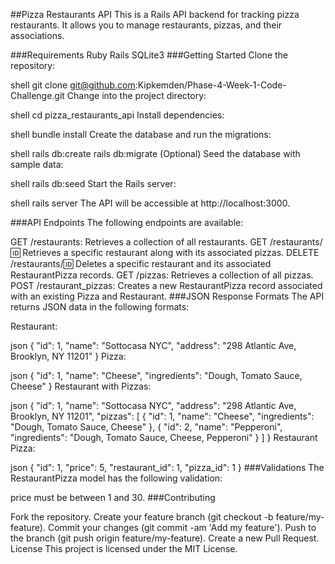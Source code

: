 ##Pizza Restaurants API
This is a Rails API backend for tracking pizza restaurants. It allows you to manage restaurants, pizzas, and their associations.

###Requirements
Ruby 
Rails 
SQLite3
###Getting Started
Clone the repository:

shell
git clone git@github.com:Kipkemden/Phase-4-Week-1-Code-Challenge.git
Change into the project directory:

shell
cd pizza_restaurants_api
Install dependencies:

shell
bundle install
Create the database and run the migrations:

shell
rails db:create
rails db:migrate
(Optional) Seed the database with sample data:

shell
rails db:seed
Start the Rails server:

shell
rails server
The API will be accessible at http://localhost:3000.

###API Endpoints
The following endpoints are available:

GET /restaurants: Retrieves a collection of all restaurants.
GET /restaurants/:id: Retrieves a specific restaurant along with its associated pizzas.
DELETE /restaurants/:id: Deletes a specific restaurant and its associated RestaurantPizza records.
GET /pizzas: Retrieves a collection of all pizzas.
POST /restaurant_pizzas: Creates a new RestaurantPizza record associated with an existing Pizza and Restaurant.
###JSON Response Formats
The API returns JSON data in the following formats:

Restaurant:

json
{
  "id": 1,
  "name": "Sottocasa NYC",
  "address": "298 Atlantic Ave, Brooklyn, NY 11201"
}
Pizza:

json
{
  "id": 1,
  "name": "Cheese",
  "ingredients": "Dough, Tomato Sauce, Cheese"
}
Restaurant with Pizzas:

json
{
  "id": 1,
  "name": "Sottocasa NYC",
  "address": "298 Atlantic Ave, Brooklyn, NY 11201",
  "pizzas": [
    {
      "id": 1,
      "name": "Cheese",
      "ingredients": "Dough, Tomato Sauce, Cheese"
    },
    {
      "id": 2,
      "name": "Pepperoni",
      "ingredients": "Dough, Tomato Sauce, Cheese, Pepperoni"
    }
  ]
}
Restaurant Pizza:

json
{
  "id": 1,
  "price": 5,
  "restaurant_id": 1,
  "pizza_id": 1
}
###Validations
The RestaurantPizza model has the following validation:

price must be between 1 and 30.
###Contributing

Fork the repository.
Create your feature branch (git checkout -b feature/my-feature).
Commit your changes (git commit -am 'Add my feature').
Push to the branch (git push origin feature/my-feature).
Create a new Pull Request.
License
This project is licensed under the MIT License.